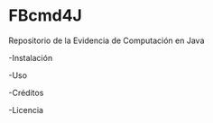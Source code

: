 # FBcmd4J
Repositorio de la Evidencia  de Computación en Java


-Instalación

-Uso

-Créditos

-Licencia
